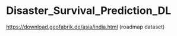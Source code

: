 # Disaster_Survival_Prediction_DL

https://download.geofabrik.de/asia/india.html    (roadmap dataset)
